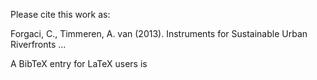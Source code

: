 Please cite this work as:

Forgaci, C., Timmeren, A. van (2013). Instruments for Sustainable Urban Riverfronts ...

A BibTeX entry for LaTeX users is

